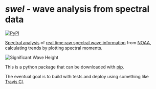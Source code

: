 # _swel_ - wave analysis from spectral data
[![PyPI](https://img.shields.io/pypi/v/swel.svg?maxAge=2592000?style=plastic)](https://pypi.python.org/pypi/swel)

[Spectral analysis](https://upcommons.upc.edu/bitstream/handle/2099.1/6034/06.pdf?sequence=7) of [real time raw spectral wave information](https://www.ndbc.noaa.gov/data_spec.shtml) from [NOAA](https://www.ndbc.noaa.gov/), calculating trends by plotting spectral moments.

![Significant Wave Height](https://github.com/noah-de/surf-report/blob/master/References/SWH.png)

This is a python package that can be downloaded with [pip](https://pypi.org/project/swel/).

The eventual goal is to build with tests and deploy using something like [Travis CI](https://docs.travis-ci.com/user/deployment/pypi/).
